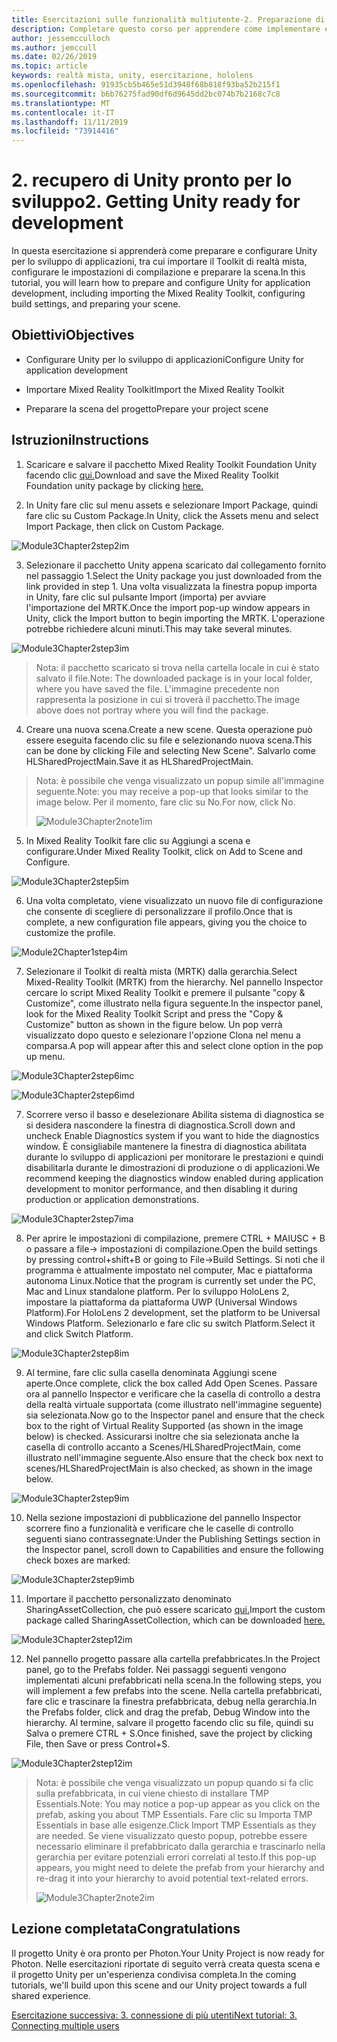 ```yaml
---
title: Esercitazioni sulle funzionalità multiutente-2. Preparazione di Unity per lo sviluppo
description: Completare questo corso per apprendere come implementare esperienze condivise multiutente all'interno di un'applicazione HoloLens 2.
author: jessemcculloch
ms.author: jemccull
ms.date: 02/26/2019
ms.topic: article
keywords: realtà mista, unity, esercitazione, hololens
ms.openlocfilehash: 91935cb5b465e51d3948f68b818f93ba52b215f1
ms.sourcegitcommit: b6b76275fad90df6d9645dd2bc074b7b2168c7c8
ms.translationtype: MT
ms.contentlocale: it-IT
ms.lasthandoff: 11/11/2019
ms.locfileid: "73914416"
---
```

# <a name="2-getting-unity-ready-for-development"></a><span data-ttu-id="5f8d9-105">2. recupero di Unity pronto per lo sviluppo</span><span class="sxs-lookup"><span data-stu-id="5f8d9-105">2. Getting Unity ready for development</span></span> 


<span data-ttu-id="5f8d9-106">In questa esercitazione si apprenderà come preparare e configurare Unity per lo sviluppo di applicazioni, tra cui importare il Toolkit di realtà mista, configurare le impostazioni di compilazione e preparare la scena.</span><span class="sxs-lookup"><span data-stu-id="5f8d9-106">In this tutorial, you will learn how to prepare and configure Unity for application development, including importing the Mixed Reality Toolkit, configuring build settings, and preparing your scene.</span></span>

## <a name="objectives"></a><span data-ttu-id="5f8d9-107">Obiettivi</span><span class="sxs-lookup"><span data-stu-id="5f8d9-107">Objectives</span></span>

- <span data-ttu-id="5f8d9-108">Configurare Unity per lo sviluppo di applicazioni</span><span class="sxs-lookup"><span data-stu-id="5f8d9-108">Configure Unity for application development</span></span>

- <span data-ttu-id="5f8d9-109">Importare Mixed Reality Toolkit</span><span class="sxs-lookup"><span data-stu-id="5f8d9-109">Import the Mixed Reality Toolkit</span></span>

- <span data-ttu-id="5f8d9-110">Preparare la scena del progetto</span><span class="sxs-lookup"><span data-stu-id="5f8d9-110">Prepare your project scene</span></span>

## <a name="instructions"></a><span data-ttu-id="5f8d9-111">Istruzioni</span><span class="sxs-lookup"><span data-stu-id="5f8d9-111">Instructions</span></span>

1. <span data-ttu-id="5f8d9-112">Scaricare e salvare il pacchetto Mixed Reality Toolkit Foundation Unity facendo clic [qui.](https://github.com/microsoft/MixedRealityToolkit-Unity/releases/download/v2.1.0/Microsoft.MixedReality.Toolkit.Unity.Foundation.2.1.0.unitypackage)</span><span class="sxs-lookup"><span data-stu-id="5f8d9-112">Download and save the Mixed Reality Toolkit Foundation unity package by clicking [here.](https://github.com/microsoft/MixedRealityToolkit-Unity/releases/download/v2.1.0/Microsoft.MixedReality.Toolkit.Unity.Foundation.2.1.0.unitypackage)</span></span>

2. <span data-ttu-id="5f8d9-113">In Unity fare clic sul menu assets e selezionare Import Package, quindi fare clic su Custom Package.</span><span class="sxs-lookup"><span data-stu-id="5f8d9-113">In Unity, click the Assets menu and select Import Package, then click on Custom Package.</span></span>

![Module3Chapter2step2im](images/module3chapter2step2im.PNG)

3. <span data-ttu-id="5f8d9-115">Selezionare il pacchetto Unity appena scaricato dal collegamento fornito nel passaggio 1.</span><span class="sxs-lookup"><span data-stu-id="5f8d9-115">Select the Unity package you just downloaded from the link provided in step 1.</span></span> <span data-ttu-id="5f8d9-116">Una volta visualizzata la finestra popup importa in Unity, fare clic sul pulsante Import (importa) per avviare l'importazione del MRTK.</span><span class="sxs-lookup"><span data-stu-id="5f8d9-116">Once the import pop-up window appears in Unity, click the Import button to begin importing the MRTK.</span></span> <span data-ttu-id="5f8d9-117">L'operazione potrebbe richiedere alcuni minuti.</span><span class="sxs-lookup"><span data-stu-id="5f8d9-117">This may take several minutes.</span></span>

![Module3Chapter2step3im](images/module3chapter2step3im.PNG)

> <span data-ttu-id="5f8d9-119">Nota: il pacchetto scaricato si trova nella cartella locale in cui è stato salvato il file.</span><span class="sxs-lookup"><span data-stu-id="5f8d9-119">Note: The downloaded package is in your local folder, where you have saved the file.</span></span> <span data-ttu-id="5f8d9-120">L'immagine precedente non rappresenta la posizione in cui si troverà il pacchetto.</span><span class="sxs-lookup"><span data-stu-id="5f8d9-120">The image above does not portray where you will find the package.</span></span>

4. <span data-ttu-id="5f8d9-121">Creare una nuova scena.</span><span class="sxs-lookup"><span data-stu-id="5f8d9-121">Create a new scene.</span></span> <span data-ttu-id="5f8d9-122">Questa operazione può essere eseguita facendo clic su file e selezionando nuova scena.</span><span class="sxs-lookup"><span data-stu-id="5f8d9-122">This can be done by clicking File and selecting New Scene".</span></span> <span data-ttu-id="5f8d9-123">Salvarlo come HLSharedProjectMain.</span><span class="sxs-lookup"><span data-stu-id="5f8d9-123">Save it as HLSharedProjectMain.</span></span>

> <span data-ttu-id="5f8d9-124">Nota: è possibile che venga visualizzato un popup simile all'immagine seguente.</span><span class="sxs-lookup"><span data-stu-id="5f8d9-124">Note: you may receive a pop-up that looks similar to the image below.</span></span> <span data-ttu-id="5f8d9-125">Per il momento, fare clic su No.</span><span class="sxs-lookup"><span data-stu-id="5f8d9-125">For now, click No.</span></span>
>
> ![Module3Chapter2note1im](images/module3chapter2note1im.PNG)

5. <span data-ttu-id="5f8d9-127">In Mixed Reality Toolkit fare clic su Aggiungi a scena e configurare.</span><span class="sxs-lookup"><span data-stu-id="5f8d9-127">Under Mixed Reality Toolkit, click on Add to Scene and Configure.</span></span>

![Module3Chapter2step5im](images/module3chapter2step5im.PNG)

6. <span data-ttu-id="5f8d9-129">Una volta completato, viene visualizzato un nuovo file di configurazione che consente di scegliere di personalizzare il profilo.</span><span class="sxs-lookup"><span data-stu-id="5f8d9-129">Once that is complete, a new configuration file appears, giving you the choice to customize the profile.</span></span> 

![Module2Chapter1step4im](images/Module2Chapter1step4im.PNG)

7. <span data-ttu-id="5f8d9-131">Selezionare il Toolkit di realtà mista (MRTK) dalla gerarchia.</span><span class="sxs-lookup"><span data-stu-id="5f8d9-131">Select Mixed-Reality Toolkit (MRTK) from the  hierarchy.</span></span> <span data-ttu-id="5f8d9-132">Nel pannello Inspector cercare lo script Mixed Reality Toolkit e premere il pulsante "copy & Customize", come illustrato nella figura seguente.</span><span class="sxs-lookup"><span data-stu-id="5f8d9-132">In the inspector panel, look for the Mixed Reality Toolkit Script and press the "Copy & Customize" button  as shown in the figure below.</span></span>  <span data-ttu-id="5f8d9-133">Un pop verrà visualizzato dopo questo e selezionare l'opzione Clona nel menu a comparsa.</span><span class="sxs-lookup"><span data-stu-id="5f8d9-133">A pop will appear after this and select clone option in the pop up menu.</span></span>

![Module3Chapter2step6imc](images/module3chapter2step6imc.PNG)

![Module3Chapter2step6imd](images/module3chapter2step6imd.PNG)

7. <span data-ttu-id="5f8d9-136">Scorrere verso il basso e deselezionare Abilita sistema di diagnostica se si desidera nascondere la finestra di diagnostica.</span><span class="sxs-lookup"><span data-stu-id="5f8d9-136">Scroll down and uncheck Enable Diagnostics system if you want to hide the diagnostics window.</span></span> <span data-ttu-id="5f8d9-137">È consigliabile mantenere la finestra di diagnostica abilitata durante lo sviluppo di applicazioni per monitorare le prestazioni e quindi disabilitarla durante le dimostrazioni di produzione o di applicazioni.</span><span class="sxs-lookup"><span data-stu-id="5f8d9-137">We recommend keeping the diagnostics window enabled during application development to monitor performance, and then disabling it during production or application demonstrations.</span></span> 

![Module3Chapter2step7ima](images/module3chapter2step7ima.PNG)

8. <span data-ttu-id="5f8d9-139">Per aprire le impostazioni di compilazione, premere CTRL + MAIUSC + B o passare a file-> impostazioni di compilazione.</span><span class="sxs-lookup"><span data-stu-id="5f8d9-139">Open the build settings by pressing control+shift+B or going to File->Build Settings.</span></span> <span data-ttu-id="5f8d9-140">Si noti che il programma è attualmente impostato nel computer, Mac e piattaforma autonoma Linux.</span><span class="sxs-lookup"><span data-stu-id="5f8d9-140">Notice that the program is currently set under the PC, Mac and Linux standalone platform.</span></span> <span data-ttu-id="5f8d9-141">Per lo sviluppo HoloLens 2, impostare la piattaforma da piattaforma UWP (Universal Windows Platform).</span><span class="sxs-lookup"><span data-stu-id="5f8d9-141">For HoloLens 2 development, set the platform to be Universal Windows Platform.</span></span> <span data-ttu-id="5f8d9-142">Selezionarlo e fare clic su switch Platform.</span><span class="sxs-lookup"><span data-stu-id="5f8d9-142">Select it and click Switch Platform.</span></span>

![Module3Chapter2step8im](images/module3chapter2step8im.PNG)

9. <span data-ttu-id="5f8d9-144">Al termine, fare clic sulla casella denominata Aggiungi scene aperte.</span><span class="sxs-lookup"><span data-stu-id="5f8d9-144">Once complete, click the box called Add Open Scenes.</span></span> <span data-ttu-id="5f8d9-145">Passare ora al pannello Inspector e verificare che la casella di controllo a destra della realtà virtuale supportata (come illustrato nell'immagine seguente) sia selezionata.</span><span class="sxs-lookup"><span data-stu-id="5f8d9-145">Now go to the Inspector panel and ensure that the check box to the right of Virtual Reality Supported (as shown in the image below) is checked.</span></span> <span data-ttu-id="5f8d9-146">Assicurarsi inoltre che sia selezionata anche la casella di controllo accanto a Scenes/HLSharedProjectMain, come illustrato nell'immagine seguente.</span><span class="sxs-lookup"><span data-stu-id="5f8d9-146">Also ensure that the check box next to scenes/HLSharedProjectMain is also checked, as shown in the image below.</span></span>

![Module3Chapter2step9im](images/module3chapter2step9im.PNG)

10. <span data-ttu-id="5f8d9-148">Nella sezione impostazioni di pubblicazione del pannello Inspector scorrere fino a funzionalità e verificare che le caselle di controllo seguenti siano contrassegnate:</span><span class="sxs-lookup"><span data-stu-id="5f8d9-148">Under the Publishing Settings section in the Inspector panel, scroll down to Capabilities and ensure the following check boxes are marked:</span></span>

![Module3Chapter2step9imb](images/module3chapter2step9imb.PNG)

11. <span data-ttu-id="5f8d9-150">Importare il pacchetto personalizzato denominato SharingAssetCollection, che può essere scaricato [qui.](https://github.com/microsoft/MixedRealityLearning/releases/tag/development)</span><span class="sxs-lookup"><span data-stu-id="5f8d9-150">Import the custom package called SharingAssetCollection, which can be downloaded [here.](https://github.com/microsoft/MixedRealityLearning/releases/tag/development)</span></span>

![Module3Chapter2step12im](images/module3chapter2step11im.PNG)

12. <span data-ttu-id="5f8d9-152">Nel pannello progetto passare alla cartella prefabbricates.</span><span class="sxs-lookup"><span data-stu-id="5f8d9-152">In the Project panel, go to the Prefabs folder.</span></span> <span data-ttu-id="5f8d9-153">Nei passaggi seguenti vengono implementati alcuni prefabbricati nella scena.</span><span class="sxs-lookup"><span data-stu-id="5f8d9-153">In the following steps, you will implement a few prefabs into the scene.</span></span> <span data-ttu-id="5f8d9-154">Nella cartella prefabbricati, fare clic e trascinare la finestra prefabbricata, debug nella gerarchia.</span><span class="sxs-lookup"><span data-stu-id="5f8d9-154">In the Prefabs folder, click and drag the prefab, Debug Window into the hierarchy.</span></span> <span data-ttu-id="5f8d9-155">Al termine, salvare il progetto facendo clic su file, quindi su Salva o premere CTRL + S.</span><span class="sxs-lookup"><span data-stu-id="5f8d9-155">Once finished, save the project by clicking File, then Save or press Control+S.</span></span>

![Module3Chapter2step12im](images/module3chapter2step12im.PNG)

   > <span data-ttu-id="5f8d9-157">Nota: è possibile che venga visualizzato un popup quando si fa clic sulla prefabbricata, in cui viene chiesto di installare TMP Essentials.</span><span class="sxs-lookup"><span data-stu-id="5f8d9-157">Note: You may notice a pop-up appear as you click on the prefab, asking you about TMP Essentials.</span></span> <span data-ttu-id="5f8d9-158">Fare clic su Importa TMP Essentials in base alle esigenze.</span><span class="sxs-lookup"><span data-stu-id="5f8d9-158">Click Import TMP Essentials as they are needed.</span></span> <span data-ttu-id="5f8d9-159">Se viene visualizzato questo popup, potrebbe essere necessario eliminare il prefabbricato dalla gerarchia e trascinarlo nella gerarchia per evitare potenziali errori correlati al testo.</span><span class="sxs-lookup"><span data-stu-id="5f8d9-159">If this pop-up appears, you might need to delete the prefab from your hierarchy and re-drag it into your hierarchy to avoid potential text-related errors.</span></span>
   >
>![Module3Chapter2note2im](images/module3chapter2note2im.PNG)


## <a name="congratulations"></a><span data-ttu-id="5f8d9-161">Lezione completata</span><span class="sxs-lookup"><span data-stu-id="5f8d9-161">Congratulations</span></span>

<span data-ttu-id="5f8d9-162">Il progetto Unity è ora pronto per Photon.</span><span class="sxs-lookup"><span data-stu-id="5f8d9-162">Your Unity Project is now ready for Photon.</span></span> <span data-ttu-id="5f8d9-163">Nelle esercitazioni riportate di seguito verrà creata questa scena e il progetto Unity per un'esperienza condivisa completa.</span><span class="sxs-lookup"><span data-stu-id="5f8d9-163">In the coming tutorials, we'll build upon this scene and our Unity project towards a full shared experience.</span></span>

<span data-ttu-id="5f8d9-164">[Esercitazione successiva: 3. connessione di più utenti](mrlearning-sharing(photon)-ch3.md)</span><span class="sxs-lookup"><span data-stu-id="5f8d9-164">[Next tutorial: 3. Connecting multiple users](mrlearning-sharing(photon)-ch3.md)</span></span>

